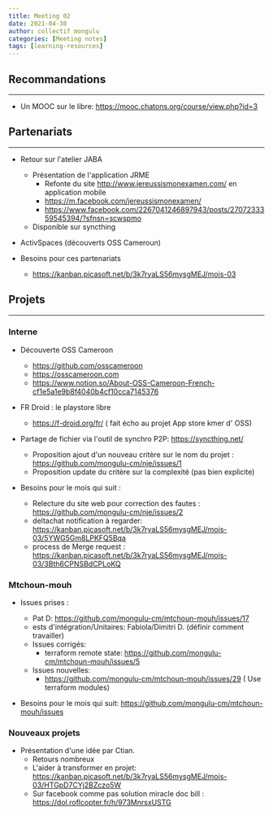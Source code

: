 ```yaml
---
title: Meeting 02
date: 2021-04-30
author: collectif mongulu
categories: [Meeting notes]
tags: [learning-resources]
---
```


## Recommandations
---

- Un MOOC sur le libre:  <https://mooc.chatons.org/course/view.php?id=3>

## Partenariats
---

- Retour sur l'atelier JABA
  - Présentation de l'application JRME
    - Refonte du site <http://www.jereussismonexamen.com/> en application mobile
    - <https://m.facebook.com/jereussismonexamen/>
    - <https://www.facebook.com/2267041246897943/posts/2707233359545394/?sfnsn=scwspmo>
  - Disponible sur syncthing

- ActivSpaces (découverts OSS Cameroun)

- Besoins pour ces partenariats
  - <https://kanban.picasoft.net/b/3k7ryaLS56mysgMEJ/mois-03>


## Projets
---

### Interne

- Découverte OSS Cameroon
   - <https://github.com/osscameroon>
   - <https://osscameroon.com>
   - <https://www.notion.so/About-OSS-Cameroon-French-cf1e5a1e9b8f4040b4cf10cca7145376>

- FR Droid : le playstore libre
  - <https://f-droid.org/fr/> ( fait écho au projet App store kmer d' OSS)

- Partage de fichier via l'outil de synchro P2P: <https://syncthing.net/>
  - Proposition ajout d'un nouveau critère sur le nom du projet : <https://github.com/mongulu-cm/nje/issues/1>
  - Proposition update du critère sur la complexité (pas bien explicite)

- Besoins pour le mois qui suit :
  - Relecture du site web pour correction des fautes : <https://github.com/mongulu-cm/nje/issues/2>
  - deltachat notification à regarder: <https://kanban.picasoft.net/b/3k7ryaLS56mysgMEJ/mois-03/5YWG5Gm8LPKFQ5Bqa>
  - process de Merge request : <https://kanban.picasoft.net/b/3k7ryaLS56mysgMEJ/mois-03/3Bth6CPNSBdCPLoKQ>


### Mtchoun-mouh

- Issues prises :
  - Pat D: <https://github.com/mongulu-cm/mtchoun-mouh/issues/17>
  - ests d'intégration/Unitaires: Fabiola/Dimitri D. (définir comment travailler)
  - Issues corrigés:
     - terraform remote state: <https://github.com/mongulu-cm/mtchoun-mouh/issues/5>
  - Issues nouvelles:
     - <https://github.com/mongulu-cm/mtchoun-mouh/issues/29> ( Use terraform modules)

- Besoins pour le mois qui suit: <https://github.com/mongulu-cm/mtchoun-mouh/issues>

### Nouveaux projets

- Présentation d'une idée par Ctian.
  -  Retours nombreux
  - L'aider à transformer en projet: <https://kanban.picasoft.net/b/3k7ryaLS56mysgMEJ/mois-03/HTGpD7CYj2BZczo5W>
  - Sur facebook comme pas solution miracle doc bill : <https://dol.roflcopter.fr/h/973MnrsxUSTG>


